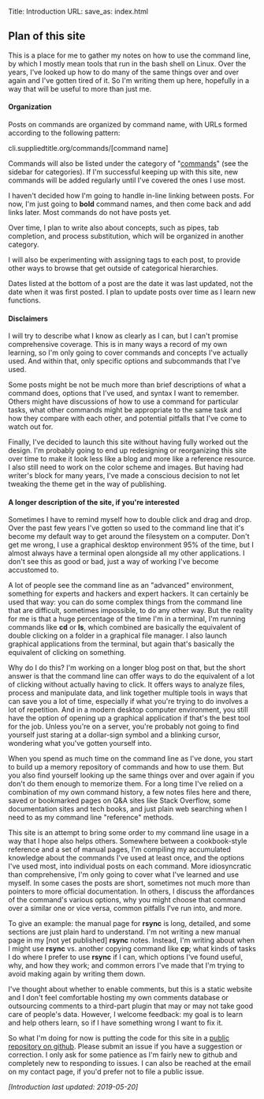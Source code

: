 Title: Introduction
URL:
save_as: index.html

## Plan of this site ##

This is a place for me to gather my notes on how to use the command line, by which I mostly mean tools that run in the bash shell on Linux. Over the years, I've looked up how to do many of the same things over and over again and I've gotten tired of it. So I'm writing them up here, hopefully in a way that will be useful to more than just me.

#### Organization ####

Posts on commands are organized by command name, with URLs formed according to the following pattern:

cli.suppliedtitle.org/commands/[command name]

Commands will also be listed under the category of "[commands](https://cli.suppliedtitle.org/category/commands "commands cateogry")" (see the sidebar for categories). If I'm successful keeping up with this site, new commands will be added regularly until I've covered the ones I use most. 

I haven't decided how I'm going to handle in-line linking between posts. For now, I'm just going to **bold** command names, and then come back and add links later. Most commands do not have posts yet.

Over time, I plan to write also about concepts, such as pipes, tab completion, and process substitution, which will be organized in another category. 

I will also be experimenting with assigning tags to each post, to provide other ways to browse that get outside of categorical hierarchies. 

Dates listed at the bottom of a post are the date it was last updated, not the date when it was first posted. I plan to update posts over time as I learn new functions.

#### Disclaimers ####

I will try to describe what I know as clearly as I can, but I can't promise comprehensive coverage. This is in many ways a record of my own learning, so I'm only going to cover commands and concepts I've actually used. And within that, only specific options and subcommands that I've used. 

Some posts might be not be much more than brief descriptions of what a command does, options that I've used, and syntax I want to remember. Others might have discussions of how to use a command for particular tasks, what other commands might be appropriate to the same task and how they compare with each other, and potential pitfalls that I've come to watch out for.

Finally, I've decided to launch this site without having fully worked out the design. I'm probably going to end up redesigning or reorganizing this site over time to make it look less like a blog and more like a reference resource. I also still need to work on the color scheme and images. But having had writer's block for many years, I've made a conscious decision to not let tweaking the theme get in the way of publishing.

#### A longer description of the site, if you're interested ####

Sometimes I have to remind myself how to double click and drag and drop. Over the past few years I've gotten so used to the command line that it's become my default way to get around the filesystem on a computer. Don't get me wrong, I use a graphical desktop environment 95% of the time, but I almost always have a terminal open alongside all my other applications. I don't see this as good or bad, just a way of working I've become accustomed to.

A lot of people see the command line as an "advanced" environment, something for experts and hackers and expert hackers. It can certainly be used that way: you can do some complex things from the command line that are difficult, sometimes impossible, to do any other way. But the reality for me is that a huge percentage of the time I'm in a terminal, I'm running commands like **cd** or **ls**, which combined are basically the equivalent of double clicking on a folder in a graphical file manager. I also launch graphical applications from the terminal, but again that's basically the equivalent of clicking on something. 

Why do I do this? I'm working on a longer blog post on that, but the short answer is that the command line can offer ways to do the equivalent of a lot of clicking without actually having to click. It offers ways to analyze files, process and manipulate data, and link together multiple tools in ways that can save you a lot of time, especially if what you're trying to do involves a lot of repetition. And in a modern desktop computer environment, you still have the option of opening up a graphical application if that's the best tool for the job. Unless you're on a server, you're probably not going to find yourself just staring at a dollar-sign symbol and a blinking cursor, wondering what you've gotten yourself into.

When you spend as much time on the command line as I've done, you start to build up a memory repository of commands and how to use them. But you also find yourself looking up the same things over and over again if you don't do them enough to memorize them. For a long time I've relied on a combination of my own command history, a few notes files here and there, saved or bookmarked pages on Q&A sites like Stack Overflow, some documentation sites and tech books, and just plain web searching when I need to as my command line "reference" methods.

This site is an attempt to bring some order to my command line usage in a way that I hope also helps others. Somewhere between a cookbook-style reference and a set of manual pages, I'm compiling my accumulated knowledge about the commands I've used at least once, and the options I've used most, into individual posts on each command. More idiosyncratic than comprehensive, I'm only going to cover what I've learned and use myself. In some cases the posts are short, sometimes not much more than pointers to more official documentation. In others, I discuss the affordances of the command's various options, why you might choose that command over a similar one or vice versa, common pitfalls I've run into, and more.

To give an example: the manual page for **rsync** is long, detailed, and some sections are just plain hard to understand. I'm not writing a new manual page in my [not yet published] **rsync** notes. Instead, I'm writing about when I might use **rsync** vs. another copying command like **cp**; what kinds of tasks I do where I prefer to use **rsync** if I can, which options I've found useful, why, and how they work; and common errors I've made that I'm trying to avoid making again by writing them down.

I've thought about whether to enable comments, but this is a static website and I don't feel comfortable hosting my own comments database or outsourcing comments to a third-part plugin that may or may not take good care of people's data. However, I welcome feedback: my goal is to learn and help others learn, so if I have something wrong I want to fix it. 

So what I'm doing for now is putting the code for this site in a [public repository on github](https://github.com/andrewjbtw/cli "notes on the command line github repository"). Please submit an issue if you have a suggestion or correction. I only ask for some patience as I'm fairly new to github and completely new to responding to issues. I can also be reached at the email on my contact page, if you'd prefer not to file a public issue.

*[Introduction last updated: 2019-05-20]*